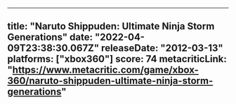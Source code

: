 
---
title: "Naruto Shippuden: Ultimate Ninja Storm Generations"
date: "2022-04-09T23:38:30.067Z"
releaseDate: "2012-03-13"
platforms: ["xbox360"]
score: 74
metacriticLink: "https://www.metacritic.com/game/xbox-360/naruto-shippuden-ultimate-ninja-storm-generations"
---
